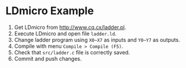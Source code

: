 # LDmicro Example

1. Get LDmicro from http://www.cq.cx/ladder.pl.
1. Execute LDmicro and open file ```ladder.ld```.
1. Change ladder program using ```X0~X7``` as inputs and ```Y0~Y7``` as outputs.
1. Compile with menu ```Compile > Compile (F5)```.
1. Check that ```src/ladder.c``` file is correctly saved.
1. Commit and push changes.

